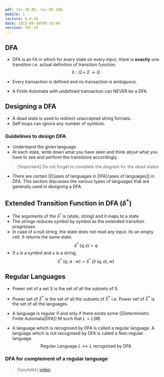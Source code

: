 ```yaml
---
pdf: lec-7B-8D, lec-8E-10B
module: 1
lecture: 8,9,10
date: 2023-09-30T09:10:00
version: TOC-24
---
```

## DFA

- DFA is an FA in which for every state on every input, there is **exactly** one transition i.e. actual definition of transition function.
$$
\delta : Q \times \Sigma \rightarrow Q
$$

- Every transaction is defined and no transaction is ambiguous.
- A Finite Automata with undefined transaction can NEVER be a DFA.

## Designing a DFA

- A dead state is used to redirect unaccepted string formats.
- Self loops can ignore any number of symbols.

### Guidelines to design DFA

- Understand the given language.
- At each state, write down what you have seen and think about what you have to see and perform the transitions accordingly.

> [!important] Do not forget to complete the diagram for the dead states

- There are certain [[Cases of languages in DFA|cases of languages]] in DFA. This section discusses the various types of languages that are generally used in designing a DFA.

## Extended Transition Function in DFA ($\delta^*$)
- The arguments of the $\delta^*$ is (state, string) and it maps to a state
- The strings reduces symbol by symbol as the extended transition progresses.
- In case of a null string, the state does not read any input. Its an empty cell. It returns the same state.
$$
\delta^*\;(q, \epsilon) = q
$$
- If `a` is a symbol and `w` is a string,
$$
\delta^* \;(q,\;a \cdot w) = \delta^* \;(\delta\;(q, a), w)
$$

## Regular Languages

- Power set of a set S is the set of all the subsets of S.
- Power set of $\Sigma^*$ is the set of all the subsets of $\Sigma^*$ i.e. Power set of $\Sigma^*$ is the set of all the languages.

- A language is regular if and only if there exists some [[Deterministic Finite Automata|DFA]] M such that $L = L(M)$
- A language which is recognised by DFA is called a regular language. A language which is not recognised by DFA is called a Non-regular language.
$$
\text{Regular Language } L \leftrightarrow L \text{ recognized by DFA}
$$

### DFA for complement of a regular language

> [!youtube] [video](https://www.youtube.com/watch?v=HE2iPU8qZaQ)


